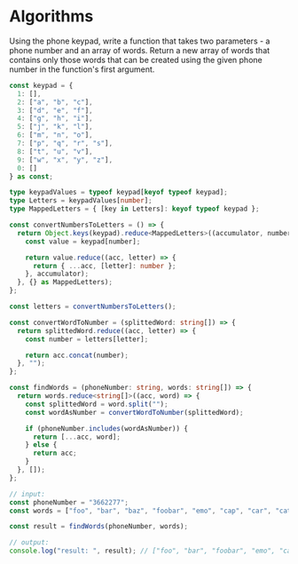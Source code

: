 # Algorithms

Using the phone keypad, write a function that takes two parameters - a phone number and an array of words. 
Return a new array of words that contains only those words that can be created using the given phone number in the function's first argument. 


```typescript
const keypad = {
  1: [],
  2: ["a", "b", "c"],
  3: ["d", "e", "f"],
  4: ["g", "h", "i"],
  5: ["j", "k", "l"],
  6: ["m", "n", "o"],
  7: ["p", "q", "r", "s"],
  8: ["t", "u", "v"],
  9: ["w", "x", "y", "z"],
  0: []
} as const;

type keypadValues = typeof keypad[keyof typeof keypad];
type Letters = keypadValues[number];
type MappedLetters = { [key in Letters]: keyof typeof keypad };

const convertNumbersToLetters = () => {
  return Object.keys(keypad).reduce<MappedLetters>((accumulator, number) => {
    const value = keypad[number];

    return value.reduce((acc, letter) => {
      return { ...acc, [letter]: number };
    }, accumulator);
  }, {} as MappedLetters);
};

const letters = convertNumbersToLetters();

const convertWordToNumber = (splittedWord: string[]) => {
  return splittedWord.reduce((acc, letter) => {
    const number = letters[letter];

    return acc.concat(number);
  }, "");
};

const findWords = (phoneNumber: string, words: string[]) => {
  return words.reduce<string[]>((acc, word) => {
    const splittedWord = word.split("");
    const wordAsNumber = convertWordToNumber(splittedWord);

    if (phoneNumber.includes(wordAsNumber)) {
      return [...acc, word];
    } else {
      return acc;
    }
  }, []);
};

// input:
const phoneNumber = "3662277";
const words = ["foo", "bar", "baz", "foobar", "emo", "cap", "car", "cat"];

const result = findWords(phoneNumber, words);

// output:
console.log("result: ", result); // ["foo", "bar", "foobar", "emo", "cap", "car"]
```